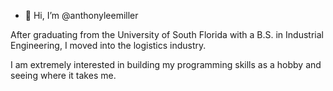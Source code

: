- 👋 Hi, I’m @anthonyleemiller

After graduating from the University of South Florida with a B.S. in Industrial Engineering, I moved into the logistics industry.

I am extremely interested in building my programming skills as a hobby and seeing where it takes me.

<!---
anthonyleemiller/anthonyleemiller is a ✨ special ✨ repository because its `README.md` (this file) appears on your GitHub profile.
You can click the Preview link to take a look at your changes.
--->
